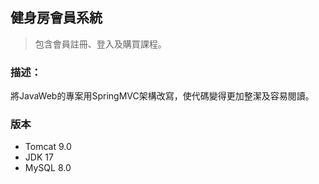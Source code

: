 ## 健身房會員系統
> 包含會員註冊、登入及購買課程。

### 描述：
將JavaWeb的專案用SpringMVC架構改寫，使代碼變得更加整潔及容易閱讀。

### 版本
- Tomcat 9.0 
- JDK 17
- MySQL 8.0




